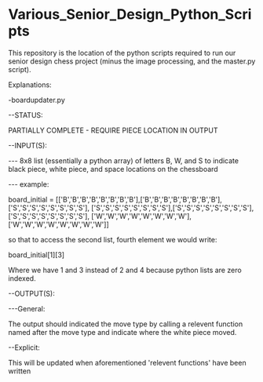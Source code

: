 # Various_Senior_Design_Python_Scripts
This repository is the location of the python scripts required to run our senior design chess project (minus the image 
processing, and the master.py script).

Explanations:

-boardupdater.py

--STATUS:

PARTIALLY COMPLETE - REQUIRE PIECE LOCATION IN OUTPUT

--INPUT(S):

--- 8x8 list (essentially a python array) of letters B, W, and S to indicate black piece, white piece, and space locations on 
the chessboard

--- example:

board_initial = [['B','B','B','B','B','B','B','B'],['B','B','B','B','B','B','B','B'],['S','S','S','S','S','S','S','S'],
['S','S','S','S','S','S','S','S'],['S','S','S','S','S','S','S','S'],['S','S','S','S','S','S','S','S'],
['W','W','W','W','W','W','W','W'],['W','W','W','W','W','W','W','W']]
 
so that to access the second list, fourth element we would write:

board_initial[1][3] 

Where we have 1 and 3 instead of 2 and 4 because python lists are zero indexed. 
 
--OUTPUT(S):

---General:

The output should indicated the move type by calling a relevent function named after the move type and indicate where the 
white piece moved.

--Explicit:

This will be updated when aforementioned 'relevent functions' have been written
